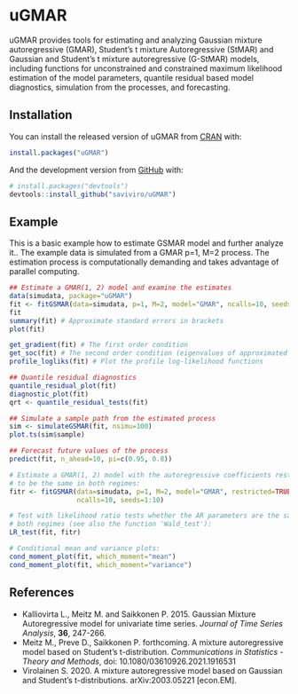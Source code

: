 
<!-- README.md is generated from README.Rmd. Please edit that file -->

# uGMAR

<!-- badges: start -->

<!-- badges: end -->

uGMAR provides tools for estimating and analyzing Gaussian mixture
autoregressive (GMAR), Student’s t mixture Autoregressive (StMAR) and
Gaussian and Student’s t mixture autoregressive (G-StMAR) models,
including functions for unconstrained and constrained maximum likelihood
estimation of the model parameters, quantile residual based model
diagnostics, simulation from the processes, and forecasting.

## Installation

You can install the released version of uGMAR from
[CRAN](https://CRAN.R-project.org) with:

``` r
install.packages("uGMAR")
```

And the development version from [GitHub](https://github.com/) with:

``` r
# install.packages("devtools")
devtools::install_github("saviviro/uGMAR")
```

## Example

This is a basic example how to estimate GSMAR model and further analyze
it.. The example data is simulated from a GMAR p=1, M=2 process. The
estimation process is computationally demanding and takes advantage of
parallel computing.

``` r
## Estimate a GMAR(1, 2) model and examine the estimates
data(simudata, package="uGMAR")
fit <- fitGSMAR(data=simudata, p=1, M=2, model="GMAR", ncalls=10, seeds=1:10)
fit
summary(fit) # Approximate standard errors in brackets
plot(fit)

get_gradient(fit) # The first order condition
get_soc(fit) # The second order condition (eigenvalues of approximated Hessian)
profile_logliks(fit) # Plot the profile log-likelihood functions

## Quantile residual diagnostics
quantile_residual_plot(fit)
diagnostic_plot(fit)
qrt <- quantile_residual_tests(fit)

## Simulate a sample path from the estimated process
sim <- simulateGSMAR(fit, nsimu=100)
plot.ts(sim$sample)

## Forecast future values of the process
predict(fit, n_ahead=10, pi=c(0.95, 0.8))

# Estimate a GMAR(1, 2) model with the autoregressive coefficients restricted
# to be the same in both regimes:
fitr <- fitGSMAR(data=simudata, p=1, M=2, model="GMAR", restricted=TRUE,
                 ncalls=10, seeds=1:10)

# Test with likelihood ratio tests whether the AR parameters are the same in
# both regimes (see also the function 'Wald_test'):
LR_test(fit, fitr)

# Conditional mean and variance plots:
cond_moment_plot(fit, which_moment="mean")
cond_moment_plot(fit, which_moment="variance")
```

## References

  - Kalliovirta L., Meitz M. and Saikkonen P. 2015. Gaussian Mixture
    Autoregressive model for univariate time series. *Journal of Time
    Series Analysis*, **36**, 247-266.
  - Meitz M., Preve D., Saikkonen P. forthcoming. A mixture
    autoregressive model based on Student’s t-distribution.
    *Communications in Statistics - Theory and Methods*, doi:
    10.1080/03610926.2021.1916531
  - Virolainen S. 2020. A mixture autoregressive model based on Gaussian
    and Student’s t-distributions. arXiv:2003.05221 \[econ.EM\].
